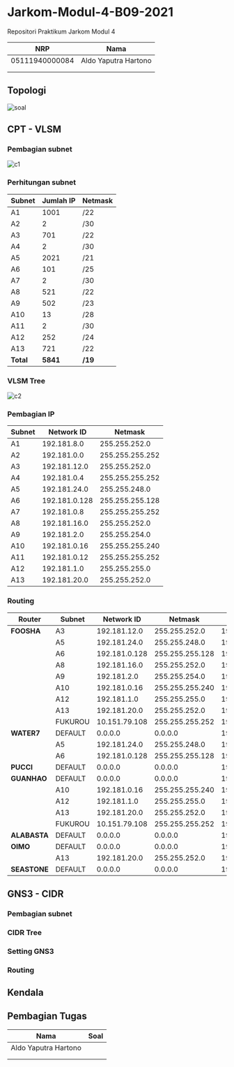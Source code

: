 # Jarkom-Modul-4-B09-2021

Repositori Praktikum Jarkom Modul 4

|NRP           |Nama                   |
|:------------:|:---------------------:|
|05111940000084|Aldo Yaputra Hartono   |
|||
|||

## Topologi
![soal](https://user-images.githubusercontent.com/31863229/142765592-e971b1a2-0214-4565-811a-87f083ecc4f3.PNG)

## CPT - VLSM
### Pembagian subnet
![c1](https://user-images.githubusercontent.com/31863229/142777462-03a67e5a-f0e3-4b3a-9223-b0ea659e6fc0.png)

### Perhitungan subnet
|Subnet|Jumlah IP|Netmask|
|------|---------|-------|
|A1|1001|/22|
|A2|2|/30|
|A3|701|/22|
|A4|2|/30|
|A5|2021|/21|
|A6|101|/25|
|A7|2|/30|
|A8|521|/22|
|A9|502|/23|
|A10|13|/28|
|A11|2|/30|
|A12|252|/24|
|A13|721|/22|
|**Total**|**5841**|**/19**|

### VLSM Tree
![c2](https://user-images.githubusercontent.com/31863229/142777556-b5c3fa17-f9bd-427e-8cc3-a38e27724d5d.png)

### Pembagian IP
|Subnet|Network ID|Netmask|
|------|----------|-------|
|A1|192.181.8.0|255.255.252.0|
|A2|192.181.0.0|255.255.255.252|
|A3|192.181.12.0|255.255.252.0|
|A4|192.181.0.4|255.255.255.252|
|A5|192.181.24.0|255.255.248.0|
|A6|192.181.0.128|255.255.255.128|
|A7|192.181.0.8|255.255.255.252|
|A8|192.181.16.0|255.255.252.0|
|A9|192.181.2.0|255.255.254.0|
|A10|192.181.0.16|255.255.255.240|
|A11|192.181.0.12|255.255.255.252|
|A12|192.181.1.0|255.255.255.0|
|A13|192.181.20.0|255.255.252.0|

### Routing
|Router|Subnet|Network ID|Netmask|Next Hop|
|------|------|----------|-------|--------|
|**FOOSHA**|A3|192.181.12.0|255.255.252.0|192.181.0.2|
||A5|192.181.24.0|255.255.248.0|192.181.0.2|
||A6|192.181.0.128|255.255.255.128|192.181.0.2|
||A8|192.181.16.0|255.255.252.0|192.181.1.10|
||A9|192.181.2.0|255.255.254.0|192.181.1.10|
||A10|192.181.0.16|255.255.255.240|192.181.1.10|
||A12|192.181.1.0|255.255.255.0|192.181.1.10|
||A13|192.181.20.0|255.255.252.0|192.181.1.10|
||FUKUROU|10.151.79.108|255.255.255.252|192.181.1.10|
|**WATER7**|DEFAULT|0.0.0.0|0.0.0.0|192.181.0.1|
||A5|192.181.24.0|255.255.248.0|192.181.0.6|
||A6|192.181.0.128|255.255.255.128|192.181.0.6|
|**PUCCI**|DEFAULT|0.0.0.0|0.0.0.0|192.181.0.5|
|**GUANHAO**|DEFAULT|0.0.0.0|0.0.0.0|192.181.0.9|
||A10|192.181.0.16|255.255.255.240|192.181.2.2|
||A12|192.181.1.0|255.255.255.0|192.181.0.14|
||A13|192.181.20.0|255.255.252.0|192.181.0.14|
||FUKUROU|10.151.79.108|255.255.255.252|192.181.0.14|
|**ALABASTA**|DEFAULT|0.0.0.0|0.0.0.0|192.181.2.1|
|**OIMO**|DEFAULT|0.0.0.0|0.0.0.0|192.181.0.13|
||A13|192.181.20.0|255.255.252.0|192.181.1.2|
|**SEASTONE**|DEFAULT|0.0.0.0|0.0.0.0|192.181.1.1|

## GNS3 - CIDR
### Pembagian subnet


### CIDR Tree


### Setting GNS3


### Routing


## Kendala


## Pembagian Tugas
|Nama                   |Soal   |
|:---------------------:|:-----:|
|Aldo Yaputra Hartono   ||
|||
|||
